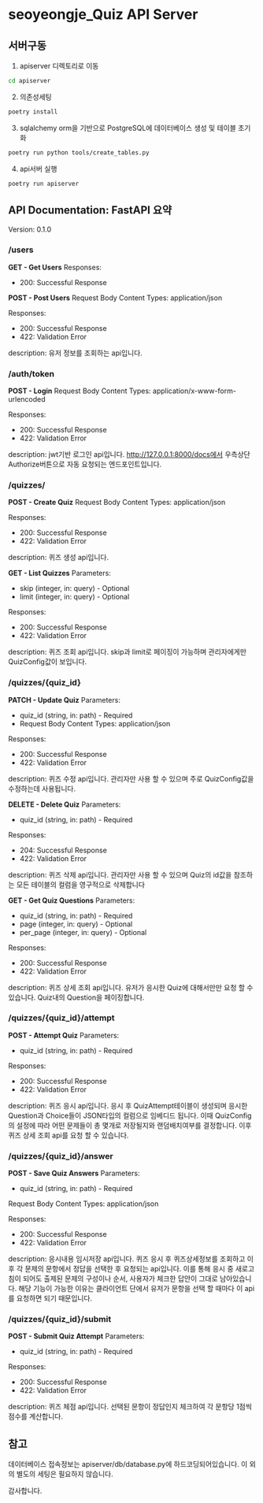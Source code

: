 # seoyeongje_Quiz API Server

## 서버구동
1. apiserver 디렉토리로 이동
```sh
cd apiserver
```

2. 의존성세팅
```sh
poetry install
```

3. sqlalchemy orm을 기반으로 PostgreSQL에 데이터베이스 생성 및 테이블 초기화
```sh
poetry run python tools/create_tables.py
```

4. api서버 실행
```sh
poetry run apiserver
```

## API Documentation: FastAPI 요약
Version: 0.1.0

### /users
**GET - Get Users**
Responses:
- 200: Successful Response

**POST - Post Users**
Request Body Content Types: application/json

Responses:
- 200: Successful Response
- 422: Validation Error

description:
유저 정보를 조회하는 api입니다.

### /auth/token
**POST - Login**
Request Body Content Types: application/x-www-form-urlencoded

Responses:
- 200: Successful Response
- 422: Validation Error

description:
    jwt기반 로그인 api입니다. 
    http://127.0.0.1:8000/docs에서 우측상단 Authorize버튼으로 자동 요청되는 엔드포인트입니다.

### /quizzes/
**POST - Create Quiz**
Request Body Content Types: application/json

Responses:
- 200: Successful Response
- 422: Validation Error

description:
퀴즈 생성 api입니다. 

**GET - List Quizzes**
Parameters:
- skip (integer, in: query) - Optional
- limit (integer, in: query) - Optional

Responses:
- 200: Successful Response
- 422: Validation Error

description:
    퀴즈 조회 api입니다. 
    skip과 limit로 페이징이 가능하며 관리자에게만 QuizConfig값이 보입니다.

### /quizzes/{quiz_id}
**PATCH - Update Quiz**
Parameters:
- quiz_id (string, in: path) - Required
- Request Body Content Types: application/json

Responses:
- 200: Successful Response
- 422: Validation Error

description:
    퀴즈 수정 api입니다. 
    관리자만 사용 할 수 있으며 주로 QuizConfig값을 수정하는데 사용됩니다.

**DELETE - Delete Quiz**
Parameters:
- quiz_id (string, in: path) - Required

Responses:
- 204: Successful Response
- 422: Validation Error

description:
    퀴즈 삭제 api입니다. 
    관리자만 사용 할 수 있으며 Quiz의 id값을 참조하는 모든 테이블의 컬럼을 영구적으로 삭제합니다

**GET - Get Quiz Questions**
Parameters:
- quiz_id (string, in: path) - Required
- page (integer, in: query) - Optional
- per_page (integer, in: query) - Optional

Responses:
- 200: Successful Response
- 422: Validation Error

description:
    퀴즈 상세 조회 api입니다. 
    유저가 응시한 Quiz에 대해서만만 요청 할 수 있습니다. 
    Quiz내의 Question을 페이징합니다.

### /quizzes/{quiz_id}/attempt
**POST - Attempt Quiz**
Parameters:
- quiz_id (string, in: path) - Required

Responses:
- 200: Successful Response
- 422: Validation Error

description:
    퀴즈 응시 api입니다. 
    응시 후 QuizAttempt테이블이 생성되며 응시한 Question과 Choice들이 JSON타입의 컬럼으로 임베디드 됩니다. 
    이때 QuizConfig의 설정에 따라 어떤 문제들이 총 몇개로 저장될지와 랜덤배치여부를 결정합니다. 
    이후 퀴즈 상세 조회 api를 요청 할 수 있습니다.

### /quizzes/{quiz_id}/answer
**POST - Save Quiz Answers**
Parameters:
- quiz_id (string, in: path) - Required

Request Body Content Types: application/json

Responses:
- 200: Successful Response
- 422: Validation Error

description:
    응시내용 임시저장 api입니다. 
    퀴즈 응시 후 퀴즈상세정보를 조회하고 이후 각 문제의 문항에서 정답을 선택한 후 요청되는 api입니다. 
    이를 통해 응시 중 새로고침이 되어도 출제된 문제의 구성이나 순서, 사용자가 체크한 답안이 그대로 남아있습니다.
    해당 기능이 가능한 이유는 클라이언트 단에서 유저가 문항을 선택 할 때마다 이 api를 요청하면 되기 때문입니다.

### /quizzes/{quiz_id}/submit
**POST - Submit Quiz Attempt**
Parameters:
- quiz_id (string, in: path) - Required

Responses:
- 200: Successful Response
- 422: Validation Error

description:
    퀴즈 체점 api입니다. 선택된 문항이 정답인지 체크하여 각 문항당 1점씩 점수를 계산합니다.

## 참고
데이터베이스 접속정보는 apiserver/db/database.py에 하드코딩되어있습니다.
이 외의 별도의 세팅은 필요하지 않습니다.

감사합니다.
